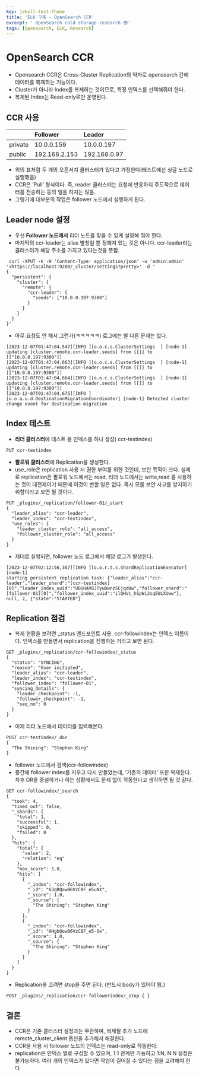 ```yaml
---
key: jekyll-text-theme
title: 'ELK 구축 - OpenSearch CCR'
excerpt: ' OpenSearch cold storage research 😎'
tags: [Opensearch, ELK, Research]
---
```


# OpenSearch CCR

- Opensearch CCR은 Cross-Cluster Replication의 약자로 opensearch 간에 데이터를 복제하는 기능이다.
- Cluster가 아니라 Index를 복제하는 것이므로, 특정 인덱스를 선택해줘야 한다.
- 복제된 Index는 Read-only로만 운영된다.

## CCR 사용

|         | Follower      | Leader       |
| :------ | :------------ | :----------- |
| private | 10.0.0.159    | 10.0.0.197   |
| public  | 192.168.2.153 | 192.168.0.97 |

- 위의 표처럼 두 개의 오픈서치 클러스터가 있다고 가정한다(테스트에선 싱글 노드로 실행했음)
- CCR은 ‘Pull’ 형식이다. 즉, reader 클러스터는 요청에 반응하지 주도적으로 데이터를 전송하는 등의 일을 하지는 않음.
- 그렇기에 대부분의 작업은 follower 노드에서 실행하게 된다.

## Leader node 설정

- 우선 **Follower 노드에서** 리더 노드를 찾을 수 있게 설정해 줘야 한다.
- 마지막의 ccr-leader는 alias 별칭일 뿐 정해져 있는 것은 아니다. ccr-leader라는 클러스터가 해당 주소를 가지고 있다는것을 뜻함.

```
 curl -XPUT -k -H 'Content-Type: application/json' -u 'admin:admin' '<https://localhost:9200/_cluster/settings?pretty>' -d '
{
  "persistent": {
    "cluster": {
      "remote": {
        "ccr-leader": {
          "seeds": ["10.0.0.197:9300"]
        }
      }
    }
  }
}'
```

- 아무 요청도 안 해서 그런가(ㅋㅋㅋㅋㅋ) 로그에는 별 다른 문제는 없다. 

```
[2023-12-07T01:47:04,547][INFO ][o.o.c.s.ClusterSettings  ] [node-1] updating [cluster.remote.ccr-leader.seeds] from [[]] to [["10.0.0.197:9300"]]
[2023-12-07T01:47:04,663][INFO ][o.o.c.s.ClusterSettings  ] [node-1] updating [cluster.remote.ccr-leader.seeds] from [[]] to [["10.0.0.197:9300"]]
[2023-12-07T01:47:04,664][INFO ][o.o.c.s.ClusterSettings  ] [node-1] updating [cluster.remote.ccr-leader.seeds] from [[]] to [["10.0.0.197:9300"]]
[2023-12-07T01:47:04,675][INFO ][o.o.a.u.d.DestinationMigrationCoordinator] [node-1] Detected cluster change event for destination migration
```

## Index 테스트

- **리더 클러스터**에 테스트 용 인덱스를 하나 생성( ccr-testindex)

```
PUT ccr-testindex 
```

- **팔로워 클러스터**에 Replication을 생성한다.
- use_role은 replication 사용 시 권한 부여를 위한 것인데, 보안 목적이 크다. 실제로 replication은 팔로워 노드에서는 read, 리더 노드에서는 write,read 를 사용하는 것이 대전제이기 때문에 이것이 변할 일은 없다. 혹시 모를 보안 사고를 방지하기 위함이라고 보면 될 것이다.

```
PUT _plugins/_replication/follower-01/_start
{
  "leader_alias": "ccr-leader",
  "leader_index": "ccr-testindex",
  "use_roles": {
    "leader_cluster_role": "all_access",
    "follower_cluster_role": "all_access"
  }
}
```

- 제대로 실행되면, follower 노드 로그에서 해당 로그가 발생한다.

```
[2023-12-07T02:12:56,367][INFO ][o.o.r.t.s.ShardReplicationExecutor] [node-1] 
starting persistent replication task: {"leader_alias":"ccr-leader","leader_shard":"[ccr-testindex][0]","leader_index_uuid":"UOUHAV8JTyuDwnz5CjqdOw","follower_shard":"[follower-01][0]","follower_index_uuid":"ilQHVc_hSpWi2sqEULXUww"}, null, 2, {"state":"STARTED"}
```

## Replication 점검

- 복제 현황을 보려면 _status 엔드포인트 사용. ccr-followindex는 인덱스 이름이다. 인덱스를 만들면서 replication을 진행하는 거라고 보면 된다.

```
GET _plugins/_replication/ccr-followindex/_status
{
  "status": "SYNCING",
  "reason": "User initiated",
  "leader_alias": "ccr-leader",
  "leader_index": "ccr-testindex",
  "follower_index": "follower-01",
  "syncing_details": {
    "leader_checkpoint": -1,
    "follower_checkpoint": -1,
    "seq_no": 0
  }
} 
```

- 이제 리더 노드에서 데이터를 입력해본다.

```
POST ccr-testindex/_doc
{
  "The Shining": "Stephen King"
}
```

- follower 노드에서 검색(ccr-followindex)
- 중간에 follower index를 지우고 다시 만들었는데, ‘기존의 데이터’ 또한 복제한다. 차후 DR을 증설하거나 하는 상황에서도 문제 없이 작동한다고 생각하면 될 것 같다.

```
GET ccr-followindex/_search
{
  "took": 4,
  "timed_out": false,
  "_shards": {
    "total": 1,
    "successful": 1,
    "skipped": 0,
    "failed": 0
  },
  "hits": {
    "total": {
      "value": 2,
      "relation": "eq"
    },
    "max_score": 1.0,
    "hits": [
      {
        "_index": "ccr-followindex",
        "_id": "G3gRQowB6VzC8F_e5uNX",
        "_score": 1.0,
        "_source": {
          "The Shining": "Stephen King"
        }
      },
      {
        "_index": "ccr-followindex",
        "_id": "HHgbQowB6VzC8F_e5-Oe",
        "_score": 1.0,
        "_source": {
          "The Shining": "Stephen King"
        }
      }
    ]
  }
}
```

- Replication을 끄려면 stop을 주면 된다. (반드시 body가 있어야 됨.)

```
POST _plugins/_replication/ccr-followerindex/_stop { } 
```

## 결론

- CCR은 기존 클러스터 설정과는 무관하며, 복제될 추가 노드에 remote_cluster_client 옵션을 추가해서 해결한다.
- CCR을 사용 시 follower 노드의 인덱스는 read-only로 작동한다.
- replication은 인덱스 별로 구성할 수 있으며, 1:1 관계만 가능하고 1:N, N:N 설정은 불가능하다. 여러 개의 인덱스가 있다면 작업이 길어질 수 있다는 점을 고려해야 한다
